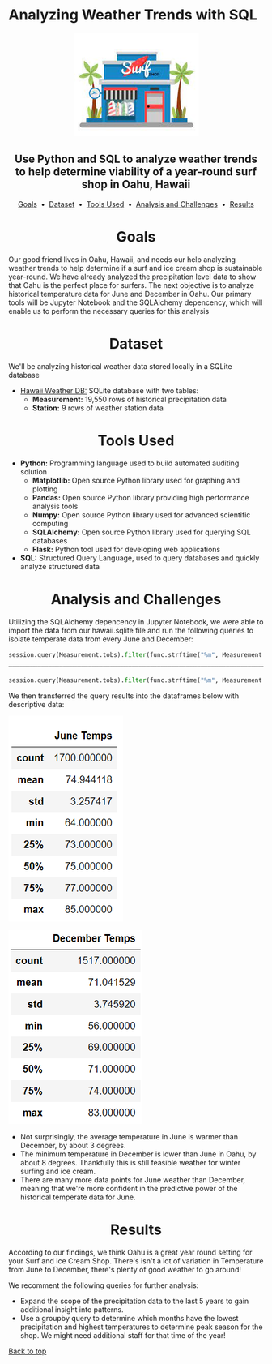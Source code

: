 # Analyzing Weather Trends with SQL

<div align="center">
    <img src=images/surf.jpg>
</div>

## <div align="center">Use Python and SQL to analyze weather trends to help determine viability of a year-round surf shop in Oahu, Hawaii</div>

<p align="center">
<a href="#goals">Goals</a> &nbsp;&bull;&nbsp;
<a href="#dataset">Dataset</a> &nbsp;&bull;&nbsp;
<a href="#tools-used">Tools Used</a> &nbsp;&bull;&nbsp;
<a href="#analysis-and-challenges">Analysis and Challenges</a> &nbsp;&bull;&nbsp;
<a href="#results">Results</a>
</p>

# <div align="center">Goals</div>

Our good friend lives in Oahu, Hawaii, and needs our help analyzing weather trends to help determine if a surf and ice cream shop is sustainable year-round. We have already analyzed the precipitation level data to show that Oahu is the perfect place for surfers. The next objective is to analyze historical temperature data for June and December in Oahu. Our primary tools will be Jupyter Notebook and the SQLAlchemy depencency, which will enable us to perform the necessary queries for this analysis


# <div align="center">Dataset</div>

We'll be analyzing historical weather data stored locally in a SQLite database

- [Hawaii Weather DB:](data/hawaii.sqlite) SQLite database with two tables: 
    - **Measurement:** 19,550 rows of historical precipitation data
    - **Station:** 9 rows of weather station data

# <div align="center">Tools Used</div>
- **Python:** Programming language used to build automated auditing solution
    - **Matplotlib:** Open source Python library used for graphing and plotting
    - **Pandas:** Open source Python library providing high performance analysis tools
    - **Numpy:** Open source Python library used for advanced scientific computing
    - **SQLAlchemy:** Open source Python library used for querying SQL databases
    - **Flask:** Python tool used for developing web applications
- **SQL:** Structured Query Language, used to query databases and quickly analyze structured data


# <div align="center">Analysis and Challenges</div>

Utilizing the SQLAlchemy depencency in Jupyter Notebook, we were able to import the data from our hawaii.sqlite file and run the following queries to isolate temperate data from every June and December:


```python
session.query(Measurement.tobs).filter(func.strftime("%m", Measurement.date) == "06").all()
____________________________________________________________________________________________

session.query(Measurement.tobs).filter(func.strftime("%m", Measurement.date) == "12").all()
```

We then transferred the query results into the dataframes below with descriptive data:

![June Temperatures](images/june_temps.png)

![December Temperatures](images/dec_temps.png)

- Not surprisingly, the average temperature in June is warmer than December, by about 3 degrees.
- The minimum temperature in December is lower than June in Oahu, by about 8 degrees. Thankfully this is still feasible weather for winter surfing and ice cream.
- There are many more data points for June weather than December, meaning that we're more confident in the predictive power of the historical temperate data for June.

# <div align="center">Results</div>

According to our findings, we think Oahu is a great year round setting for your Surf and Ice Cream Shop. There's isn't a lot of variation in Temperature from June to December, there's plenty of good weather to go around!

We recomment the following queries for further analysis:
- Expand the scope of the precipitation data to the last 5 years to gain additional insight into patterns.
- Use a groupby query to determine which months have the lowest precipitation and highest temperatures to determine peak season for the shop. We might need additional staff for that time of the year!

[Back to top](#analyzing-weather-trends-with-sql)






